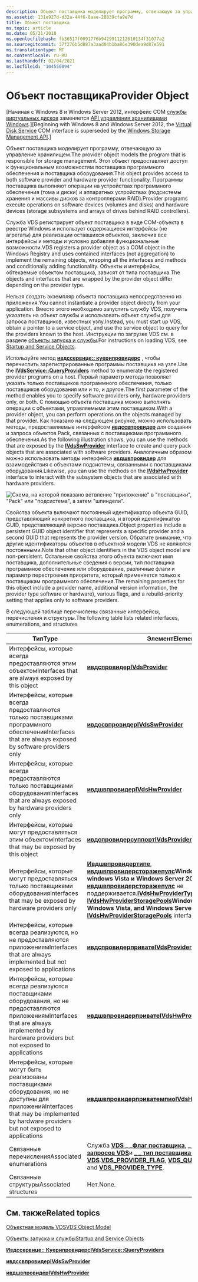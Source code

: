 ```yaml
---
description: Объект поставщика моделирует программу, отвечающую за управление хранилищем.
ms.assetid: 131e927d-d32a-44f6-8aae-28839cfa9e7d
title: Объект поставщика
ms.topic: article
ms.date: 05/31/2018
ms.openlocfilehash: fb36517f0091776b9429911212610134f31077a2
ms.sourcegitcommit: 37f276b5d887a3aad04b1ba86e390dea9d87e591
ms.translationtype: MT
ms.contentlocale: ru-RU
ms.lasthandoff: 02/04/2021
ms.locfileid: "104556094"
---
```

# <a name="provider-object"></a><span data-ttu-id="1bd97-103">Объект поставщика</span><span class="sxs-lookup"><span data-stu-id="1bd97-103">Provider Object</span></span>

<span data-ttu-id="1bd97-104">\[Начиная с Windows 8 и Windows Server 2012, интерфейс COM [службы виртуальных дисков](virtual-disk-service-portal.md) заменяется [API управления хранилищами Windows](/previous-versions/windows/desktop/stormgmt/windows-storage-management-api-portal).\]</span><span class="sxs-lookup"><span data-stu-id="1bd97-104">\[Beginning with Windows 8 and Windows Server 2012, the [Virtual Disk Service](virtual-disk-service-portal.md) COM interface is superseded by the [Windows Storage Management API](/previous-versions/windows/desktop/stormgmt/windows-storage-management-api-portal).\]</span></span>

<span data-ttu-id="1bd97-105">Объект поставщика моделирует программу, отвечающую за управление хранилищем.</span><span class="sxs-lookup"><span data-stu-id="1bd97-105">The provider object models the program that is responsible for storage management.</span></span> <span data-ttu-id="1bd97-106">Этот объект предоставляет доступ к функциональным возможностям поставщика программного обеспечения и поставщика оборудования.</span><span class="sxs-lookup"><span data-stu-id="1bd97-106">This object provides access to both software provider and hardware provider functionality.</span></span> <span data-ttu-id="1bd97-107">Программы поставщика выполняют операции на устройствах программного обеспечения (тома и диски) и аппаратных устройствах (подсистемы хранения и массивы дисков за контроллерами RAID).</span><span class="sxs-lookup"><span data-stu-id="1bd97-107">Provider programs execute operations on software devices (volumes and disks) and hardware devices (storage subsystems and arrays of drives behind RAID controllers).</span></span>

<span data-ttu-id="1bd97-108">Служба VDS регистрирует объект поставщика в виде COM-объекта в реестре Windows и использует содержащиеся интерфейсы (не агрегаты) для реализации оставшихся объектов, заключив все интерфейсы и методы и условно добавляя функциональные возможности.</span><span class="sxs-lookup"><span data-stu-id="1bd97-108">VDS registers a provider object as a COM object in the Windows Registry and uses contained interfaces (not aggregation) to implement the remaining objects, wrapping all the interfaces and methods and conditionally adding functionality.</span></span> <span data-ttu-id="1bd97-109">Объекты и интерфейсы, обтекаемые объектом поставщика, зависят от типа поставщика.</span><span class="sxs-lookup"><span data-stu-id="1bd97-109">The objects and interfaces that are wrapped by the provider object differ depending on the provider type.</span></span>

<span data-ttu-id="1bd97-110">Нельзя создать экземпляр объекта поставщика непосредственно из приложения.</span><span class="sxs-lookup"><span data-stu-id="1bd97-110">You cannot instantiate a provider object directly from your application.</span></span> <span data-ttu-id="1bd97-111">Вместо этого необходимо запустить службу VDS, получить указатель на объект службы и использовать объект службы для запроса поставщиков, известных узлу.</span><span class="sxs-lookup"><span data-stu-id="1bd97-111">Instead, you must start up VDS, obtain a pointer to a service object, and use the service object to query for the providers known to the host.</span></span> <span data-ttu-id="1bd97-112">Инструкции по загрузке VDS см. в разделе [объекты запуска и службы](startup-and-service-objects.md).</span><span class="sxs-lookup"><span data-stu-id="1bd97-112">For instructions on loading VDS, see [Startup and Service Objects](startup-and-service-objects.md).</span></span>

<span data-ttu-id="1bd97-113">Используйте метод [**ивдссервице:: куерипровидерс**](/windows/desktop/api/Vds/nf-vds-ivdsservice-queryproviders) , чтобы перечислить зарегистрированные программы поставщика на узле.</span><span class="sxs-lookup"><span data-stu-id="1bd97-113">Use the [**IVdsService::QueryProviders**](/windows/desktop/api/Vds/nf-vds-ivdsservice-queryproviders) method to enumerate the registered provider programs on a host.</span></span> <span data-ttu-id="1bd97-114">Первый параметр метода позволяет указать только поставщиков программного обеспечения, только поставщиков оборудования или и то, и другое.</span><span class="sxs-lookup"><span data-stu-id="1bd97-114">The first parameter of the method enables you to specify software providers only, hardware providers only, or both.</span></span> <span data-ttu-id="1bd97-115">С помощью объекта поставщика можно выполнять операции с объектами, управляемыми этим поставщиком.</span><span class="sxs-lookup"><span data-stu-id="1bd97-115">With a provider object, you can perform operations on the objects managed by that provider.</span></span> <span data-ttu-id="1bd97-116">Как показано на следующем рисунке, можно использовать методы, предоставляемые интерфейсом [**ивдссвпровидер**](/windows/desktop/api/Vds/nn-vds-ivdsswprovider) для создания и запроса объектов Pack, связанных с поставщиками программного обеспечения.</span><span class="sxs-lookup"><span data-stu-id="1bd97-116">As the following illustration shows, you can use the methods that are exposed by the [**IVdsSwProvider**](/windows/desktop/api/Vds/nn-vds-ivdsswprovider) interface to create and query pack objects that are associated with software providers.</span></span> <span data-ttu-id="1bd97-117">Аналогичным образом можно использовать методы интерфейса [**ивдшвпровидер**](/windows/desktop/api/Vds/nn-vds-ivdshwprovider) для взаимодействия с объектами подсистемы, связанными с поставщиками оборудования.</span><span class="sxs-lookup"><span data-stu-id="1bd97-117">Likewise, you can use the methods on the [**IVdsHwProvider**](/windows/desktop/api/Vds/nn-vds-ivdshwprovider) interface to interact with the subsystem objects that are associated with hardware providers.</span></span>

![Схема, на которой показано ветвление "приложение" в "поставщики", "Pack" или "подсистема", а затем "шпиндели".](images/vdsproviderobject.png)

<span data-ttu-id="1bd97-119">Свойства объекта включают постоянный идентификатор объекта GUID, представляющий конкретного поставщика, и второй идентификатор GUID, представляющий версию поставщика.</span><span class="sxs-lookup"><span data-stu-id="1bd97-119">Object properties include a persistent GUID object identifier that represents a specific provider and a second GUID that represents the provider version.</span></span> <span data-ttu-id="1bd97-120">Обратите внимание, что другие идентификаторы объектов в объектной модели VDS не являются постоянными.</span><span class="sxs-lookup"><span data-stu-id="1bd97-120">Note that other object identifiers in the VDS object model are non-persistent.</span></span> <span data-ttu-id="1bd97-121">Остальные свойства этого объекта включают имя поставщика, дополнительные сведения о версии, тип поставщика программное обеспечение или оборудование, различные флаги и параметр перестроения приоритета, который применяется только к поставщикам программного обеспечения.</span><span class="sxs-lookup"><span data-stu-id="1bd97-121">The remaining properties for this object include a provider name, additional version information, the provider type software or hardware), various flags, and a rebuild-priority setting that applies only to software providers.</span></span>

<span data-ttu-id="1bd97-122">В следующей таблице перечислены связанные интерфейсы, перечисления и структуры.</span><span class="sxs-lookup"><span data-stu-id="1bd97-122">The following table lists related interfaces, enumerations, and structures</span></span> 

| <span data-ttu-id="1bd97-123">Тип</span><span class="sxs-lookup"><span data-stu-id="1bd97-123">Type</span></span>                                                                                         | <span data-ttu-id="1bd97-124">Элемент</span><span class="sxs-lookup"><span data-stu-id="1bd97-124">Element</span></span>                                                                                                                                                                                                                                                                                        |
|----------------------------------------------------------------------------------------------|------------------------------------------------------------------------------------------------------------------------------------------------------------------------------------------------------------------------------------------------------------------------------------------------|
| <span data-ttu-id="1bd97-125">Интерфейсы, которые всегда предоставляются этим объектом</span><span class="sxs-lookup"><span data-stu-id="1bd97-125">Interfaces that are always exposed by this object</span></span>                                            | [<span data-ttu-id="1bd97-126">**ивдспровидер**</span><span class="sxs-lookup"><span data-stu-id="1bd97-126">**IVdsProvider**</span></span>](/windows/desktop/api/Vds/nn-vds-ivdsprovider)                                                                                                                                                                                                                                                           |
| <span data-ttu-id="1bd97-127">Интерфейсы, которые всегда предоставляются только поставщиками программного обеспечения</span><span class="sxs-lookup"><span data-stu-id="1bd97-127">Interfaces that are always exposed by software providers only</span></span>                                | [<span data-ttu-id="1bd97-128">**ивдссвпровидер**</span><span class="sxs-lookup"><span data-stu-id="1bd97-128">**IVdsSwProvider**</span></span>](/windows/desktop/api/Vds/nn-vds-ivdsswprovider)                                                                                                                                                                                                                                                       |
| <span data-ttu-id="1bd97-129">Интерфейсы, которые всегда предоставляются только поставщиками оборудования</span><span class="sxs-lookup"><span data-stu-id="1bd97-129">Interfaces that are always exposed by hardware providers only</span></span>                                | [<span data-ttu-id="1bd97-130">**ивдшвпровидер**</span><span class="sxs-lookup"><span data-stu-id="1bd97-130">**IVdsHwProvider**</span></span>](/windows/desktop/api/Vds/nn-vds-ivdshwprovider)                                                                                                                                                                                                                                                       |
| <span data-ttu-id="1bd97-131">Интерфейсы, которые могут предоставляться этим объектом</span><span class="sxs-lookup"><span data-stu-id="1bd97-131">Interfaces that may be exposed by this object</span></span>                                                | [<span data-ttu-id="1bd97-132">**ивдспровидерсуппорт**</span><span class="sxs-lookup"><span data-stu-id="1bd97-132">**IVdsProviderSupport**</span></span>](/windows/desktop/api/Vds/nn-vds-ivdsprovidersupport)                                                                                                                                                                                                                                             |
| <span data-ttu-id="1bd97-133">Интерфейсы, которые могут предоставляться только поставщиками оборудования</span><span class="sxs-lookup"><span data-stu-id="1bd97-133">Interfaces that may be exposed by hardware providers only</span></span>                                    | <span data-ttu-id="1bd97-134">[**Ивдшвпровидертипе**](/windows/desktop/api/Vds/nn-vds-ivdshwprovidertype), [**ивдшвпровидерсторажепулс**](/windows/desktop/api/Vds/nn-vds-ivdshwproviderstoragepools)**Windows Server 2008, windows Vista и Windows Server 2003:** интерфейс [**ивдшвпровидерсторажепулс**](/windows/desktop/api/Vds/nn-vds-ivdshwproviderstoragepools) не поддерживается.</span><span class="sxs-lookup"><span data-stu-id="1bd97-134">[**IVdsHwProviderType**](/windows/desktop/api/Vds/nn-vds-ivdshwprovidertype), [**IVdsHwProviderStoragePools**](/windows/desktop/api/Vds/nn-vds-ivdshwproviderstoragepools)**Windows Server 2008, Windows Vista, and Windows Server 2003:** The [**IVdsHwProviderStoragePools**](/windows/desktop/api/Vds/nn-vds-ivdshwproviderstoragepools) interface is not supported.</span></span><br/> |
| <span data-ttu-id="1bd97-135">Интерфейсы, которые всегда реализуются, но не предоставляются приложениям</span><span class="sxs-lookup"><span data-stu-id="1bd97-135">Interfaces that are always implemented but not exposed to applications</span></span>                       | [<span data-ttu-id="1bd97-136">**ивдспровидерпривате**</span><span class="sxs-lookup"><span data-stu-id="1bd97-136">**IVdsProviderPrivate**</span></span>](/windows/desktop/api/VdsHwPrv/nn-vdshwprv-ivdsproviderprivate)                                                                                                                                                                                                                                             |
| <span data-ttu-id="1bd97-137">Интерфейсы, которые всегда реализуются поставщиками оборудования, но не предоставляются приложениям</span><span class="sxs-lookup"><span data-stu-id="1bd97-137">Interfaces that are always implemented by hardware providers but not exposed to applications</span></span> | [<span data-ttu-id="1bd97-138">**ивдшвпровидерпривате**</span><span class="sxs-lookup"><span data-stu-id="1bd97-138">**IVdsHwProviderPrivate**</span></span>](/windows/desktop/api/VdsHwPrv/nn-vdshwprv-ivdshwproviderprivate)                                                                                                                                                                                                                                         |
| <span data-ttu-id="1bd97-139">Интерфейсы, которые могут быть реализованы поставщиками оборудования, но не доступны для приложений</span><span class="sxs-lookup"><span data-stu-id="1bd97-139">Interfaces that may be implemented by hardware providers but not exposed to applications</span></span>     | [<span data-ttu-id="1bd97-140">**ивдшвпровидерприватемпио**</span><span class="sxs-lookup"><span data-stu-id="1bd97-140">**IVdsHwProviderPrivateMpio**</span></span>](/windows/desktop/api/VdsHwPrv/nn-vdshwprv-ivdshwproviderprivatempio)                                                                                                                                                                                                                                 |
| <span data-ttu-id="1bd97-141">Связанные перечисления</span><span class="sxs-lookup"><span data-stu-id="1bd97-141">Associated enumerations</span></span>                                                                      | <span data-ttu-id="1bd97-142">Служба [**VDS \_ \_Флаг поставщика**](/windows/desktop/api/Vds/ne-vds-vds_provider_flag), [**\_ \_ \_ флаг поставщика запросов VDS**](/windows/desktop/api/Vds/ne-vds-vds_query_provider_flag)и [**\_ \_ тип поставщика службы VDS**](/windows/desktop/api/Vds/ne-vds-vds_provider_type).</span><span class="sxs-lookup"><span data-stu-id="1bd97-142">[**VDS\_PROVIDER\_FLAG**](/windows/desktop/api/Vds/ne-vds-vds_provider_flag), [**VDS\_QUERY\_PROVIDER\_FLAG**](/windows/desktop/api/Vds/ne-vds-vds_query_provider_flag), and [**VDS\_PROVIDER\_TYPE**](/windows/desktop/api/Vds/ne-vds-vds_provider_type).</span></span>                                                                                                                         |
| <span data-ttu-id="1bd97-143">Связанные структуры</span><span class="sxs-lookup"><span data-stu-id="1bd97-143">Associated structures</span></span>                                                                        | <span data-ttu-id="1bd97-144">Нет.</span><span class="sxs-lookup"><span data-stu-id="1bd97-144">None.</span></span>                                                                                                                                                                                                                                                                                          |



 

## <a name="related-topics"></a><span data-ttu-id="1bd97-145">См. также</span><span class="sxs-lookup"><span data-stu-id="1bd97-145">Related topics</span></span>

<dl> <dt>

[<span data-ttu-id="1bd97-146">Объектная модель VDS</span><span class="sxs-lookup"><span data-stu-id="1bd97-146">VDS Object Model</span></span>](vds-object-model.md)
</dt> <dt>

[<span data-ttu-id="1bd97-147">Объекты запуска и службы</span><span class="sxs-lookup"><span data-stu-id="1bd97-147">Startup and Service Objects</span></span>](startup-and-service-objects.md)
</dt> <dt>

[<span data-ttu-id="1bd97-148">**Ивдссервице:: Куерипровидерс**</span><span class="sxs-lookup"><span data-stu-id="1bd97-148">**IVdsService::QueryProviders**</span></span>](/windows/desktop/api/Vds/nf-vds-ivdsservice-queryproviders)
</dt> <dt>

[<span data-ttu-id="1bd97-149">**ивдссвпровидер**</span><span class="sxs-lookup"><span data-stu-id="1bd97-149">**IVdsSwProvider**</span></span>](/windows/desktop/api/Vds/nn-vds-ivdsswprovider)
</dt> <dt>

[<span data-ttu-id="1bd97-150">**ивдшвпровидер**</span><span class="sxs-lookup"><span data-stu-id="1bd97-150">**IVdsHwProvider**</span></span>](/windows/desktop/api/Vds/nn-vds-ivdshwprovider)
</dt> </dl>

 


